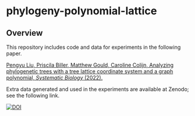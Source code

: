 # phylogeny-polynomial-lattice

## Overview

This repository includes code and data for experiments in the following paper. 

[Pengyu Liu, Priscila Biller, Matthew Gould, Caroline Colijn, Analyzing phylogenetic trees with a tree lattice coordinate system and a graph polynomial, *Systematic Biology* (2022).](https://doi.org/10.1093/sysbio/syac008)

Extra data generated and used in the experiments are available at Zenodo; see the following link.

[![DOI](https://zenodo.org/badge/DOI/10.5281/zenodo.5969348.svg)](https://doi.org/10.5281/zenodo.5969348)
